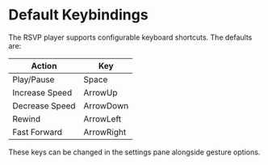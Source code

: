 # Default Keybindings

The RSVP player supports configurable keyboard shortcuts. The defaults are:

| Action | Key |
| --- | --- |
| Play/Pause | Space |
| Increase Speed | ArrowUp |
| Decrease Speed | ArrowDown |
| Rewind | ArrowLeft |
| Fast Forward | ArrowRight |

These keys can be changed in the settings pane alongside gesture options.
